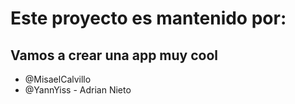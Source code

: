 
# Este proyecto es mantenido por: 
## Vamos a crear una app muy cool
* @MisaelCalvillo
* @YannYiss - Adrian Nieto